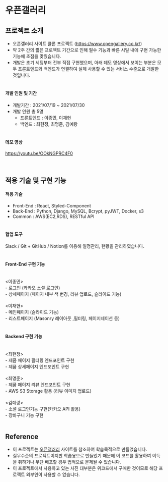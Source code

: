 # 우픈갤러리

## 프로젝트 소개
- 오픈갤러리 사이트 클론 프로젝트 (https://www.opengallery.co.kr/)
- 약 2주 간의 짧은 프로젝트 기간으로 인해 필수 기능과 빠른 시일 내에 구현 가능한 기능에 초점을 맞췄습니다.
- 개발은 초기 세팅부터 전부 직접 구현했으며, 아래 데모 영상에서 보이는 부분은 모두 프론트엔드와 백엔드가 연결하여 실제 사용할 수 있는 서비스 수준으로 개발한 것입니다.
<br></br>

#### 개발 인원 및 기간
- 개발기간 : 2021/07/19 ~ 2021/07/30
- 개발 인원 총 5명
   -  프론트엔드 : 이종민, 이재현
   -  백엔드 : 최현정, 최명준, 김예랑
<br></br>

#### 데모 영상
<a href=“https://youtu.be/OOkNGPRC4F0”>https://youtu.be/OOkNGPRC4F0</a>
<!-- <br> -->
<br>

## 적용 기술 및 구현 기능

#### 적용 기술
- Front-End : React, Styled-Component
- Back-End : Python, Django, MySQL, Bcrypt, pyJWT, Docker, s3
- Common : AWS(EC2,RDS), RESTful API
<br></br>

#### 협업 도구
Slack / Git + GitHub / Notion를 이용해 일정관리, 현황을 관리하였습니다.
<br></br>

#### Front-End 구현 기능
</br>
 <이종민> <br>
- 로그인 (카카오 소셜 로그인) <br>
- 상세페이지 (페이지 내부 색 변경, 리뷰 업로드, 슬라이드 기능)
<br></br>
<이재현> <br>
- 메인페이지 (슬라이드 기능) <br>
- 리스트페이지 (Masonry 레이아웃 ,필터링, 페이지네이션 등)
<br></br>

#### Backend 구현 기능
<br>
<최현정> <br>
- 제품 페이지 필터링 엔드포인트 구현 <br>
- 제품 상세페이지 엔드포인트 구현
<br></br>
<최명준> <br>
- 제품 페이지 리뷰 엔드포인트 구현 <br>
- AWS S3 Storage 활용 (리뷰 이미지 업로드)
<br></br>
<김예랑> <br>
- 소셜 로그인기능 구현(카카오 API 활용) <br>
- 장바구니 기능 구현
<br></br>

## Reference
- 이 프로젝트는 [오픈갤러리](https://www.opengallery.co.kr/) 사이트를 참조하여 학습목적으로 만들었습니다.
- 실무수준의 프로젝트이지만 학습용으로 만들었기 때문에 이 코드를 활용하여 이득을 취하거나 무단 배포할 경우 법적으로 문제될 수 있습니다.
- 이 프로젝트에서 사용하고 있는 사진 대부분은 위코드에서 구매한 것이므로 해당 프로젝트 외부인이 사용할 수 없습니다.

